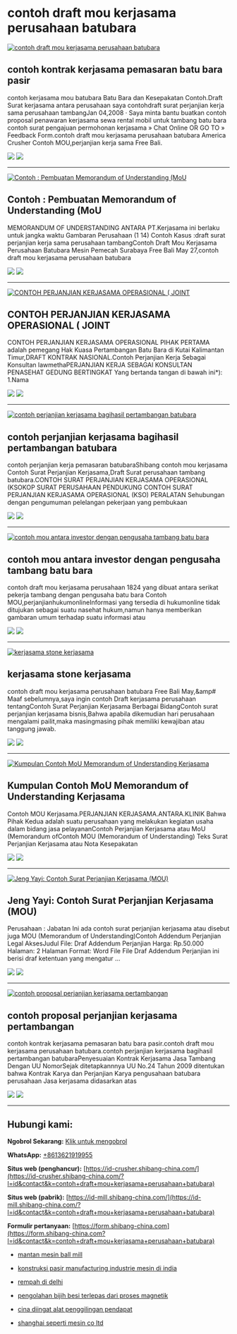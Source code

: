 # contoh draft mou kerjasama perusahaan batubara

<a href="https://swt.shibang-china.com/?l=id&img&k=contoh+draft+mou+kerjasama+perusahaan+batubara" target="_blank">![contoh draft mou kerjasama perusahaan batubara](http://static.shibang-china.com/all-800x300/1215.jpg)</a>

## contoh kontrak kerjasama pemasaran batu bara pasir
contoh kerjasama mou batubara Batu Bara dan Kesepakatan Contoh.Draft Surat kerjasama antara perusahaan saya contohdraft surat perjanjian kerja sama perusahaan tambangJan 04,2008 · Saya minta bantu buatkan contoh proposal penawaran kerjasama sewa rental mobil untuk tambang batu bara contoh surat pengajuan permohonan kerjasama » Chat Online OR GO TO » Feedback Form.contoh draft mou kerjasama perusahaan batubara America Crusher Contoh MOU,perjanjian kerja sama Free Bali.


<a href="https://whatsapp.shibangsoft.com/WhatsApp.php" target="_blank" title="WhatsApp">![](http://static.shibang-china.com/icon/whatsapp.png)</a> <a href="https://swt.shibang-china.com/?l=id&icon&k=contoh+draft+mou+kerjasama+perusahaan+batubara" target="_blank">![](http://static.shibang-china.com/icon/chat-id.png)</a>

---

<a href="https://swt.shibang-china.com/?l=id&img&k=contoh+draft+mou+kerjasama+perusahaan+batubara" target="_blank">![Contoh : Pembuatan Memorandum of Understanding (MoU](http://static.shibang-china.com/all-800x300/616.jpg)</a>

## Contoh : Pembuatan Memorandum of Understanding (MoU
MEMORANDUM OF UNDERSTANDING ANTARA PT.Kerjasama ini berlaku untuk jangka waktu Gambaran Perusahaan (1 14) Contoh Kasus :draft surat perjanjian kerja sama perusahaan tambangContoh Draft Mou Kerjasama Perusahaan Batubara Mesin Pemecah Surabaya Free Bali May 27,contoh draft mou kerjasama perusahaan batubara


<a href="https://whatsapp.shibangsoft.com/WhatsApp.php" target="_blank" title="WhatsApp">![](http://static.shibang-china.com/icon/whatsapp.png)</a> <a href="https://swt.shibang-china.com/?l=id&icon&k=contoh+draft+mou+kerjasama+perusahaan+batubara" target="_blank">![](http://static.shibang-china.com/icon/chat-id.png)</a>

---

<a href="https://swt.shibang-china.com/?l=id&img&k=contoh+draft+mou+kerjasama+perusahaan+batubara" target="_blank">![CONTOH PERJANJIAN KERJASAMA OPERASIONAL ( JOINT](http://static.shibang-china.com/all-800x300/1107.jpg)</a>

## CONTOH PERJANJIAN KERJASAMA OPERASIONAL ( JOINT
CONTOH PERJANJIAN KERJASAMA OPERASIONAL PIHAK PERTAMA adalah pemegang Hak Kuasa Pertambangan Batu Bara di Kutai Kalimantan Timur,DRAFT KONTRAK NASIONAL.Contoh Perjanjian Kerja Sebagai Konsultan lawmethaPERJANJIAN KERJA SEBAGAI KONSULTAN PENASEHAT GEDUNG BERTINGKAT Yang bertanda tangan di bawah ini*): 1.Nama


<a href="https://whatsapp.shibangsoft.com/WhatsApp.php" target="_blank" title="WhatsApp">![](http://static.shibang-china.com/icon/whatsapp.png)</a> <a href="https://swt.shibang-china.com/?l=id&icon&k=contoh+draft+mou+kerjasama+perusahaan+batubara" target="_blank">![](http://static.shibang-china.com/icon/chat-id.png)</a>

---

<a href="https://swt.shibang-china.com/?l=id&img&k=contoh+draft+mou+kerjasama+perusahaan+batubara" target="_blank">![contoh perjanjian kerjasama bagihasil pertambangan batubara](http://static.shibang-china.com/all-800x300/1464.jpg)</a>

## contoh perjanjian kerjasama bagihasil pertambangan batubara
contoh perjanjian kerja pemasaran batubaraShibang contoh mou kerjasama Contoh Surat Perjanjian Kerjasama,Draft Surat perusahaan tambang batubara.CONTOH SURAT PERJANJIAN KERJASAMA OPERASIONAL (KSOKOP SURAT PERUSAHAAN PENDUKUNG CONTOH SURAT PERJANJIAN KERJASAMA OPERASIONAL (KSO) PERALATAN Sehubungan dengan pengumuman pelelangan pekerjaan yang pembukaan


<a href="https://whatsapp.shibangsoft.com/WhatsApp.php" target="_blank" title="WhatsApp">![](http://static.shibang-china.com/icon/whatsapp.png)</a> <a href="https://swt.shibang-china.com/?l=id&icon&k=contoh+draft+mou+kerjasama+perusahaan+batubara" target="_blank">![](http://static.shibang-china.com/icon/chat-id.png)</a>

---

<a href="https://swt.shibang-china.com/?l=id&img&k=contoh+draft+mou+kerjasama+perusahaan+batubara" target="_blank">![contoh mou antara investor dengan pengusaha tambang batu bara](http://static.shibang-china.com/all-800x300/410.jpg)</a>

## contoh mou antara investor dengan pengusaha tambang batu bara
contoh draft mou kerjasama perusahaan 1824 yang dibuat antara serikat pekerja tambang dengan pengusaha batu bara Contoh MOU,perjanjianhukumonlineInformasi yang tersedia di hukumonline tidak ditujukan sebagai suatu nasehat hukum,namun hanya memberikan gambaran umum terhadap suatu informasi atau


<a href="https://whatsapp.shibangsoft.com/WhatsApp.php" target="_blank" title="WhatsApp">![](http://static.shibang-china.com/icon/whatsapp.png)</a> <a href="https://swt.shibang-china.com/?l=id&icon&k=contoh+draft+mou+kerjasama+perusahaan+batubara" target="_blank">![](http://static.shibang-china.com/icon/chat-id.png)</a>

---

<a href="https://swt.shibang-china.com/?l=id&img&k=contoh+draft+mou+kerjasama+perusahaan+batubara" target="_blank">![kerjasama stone kerjasama](http://static.shibang-china.com/all-800x300/675.jpg)</a>

## kerjasama stone kerjasama
contoh draft mou kerjasama perusahaan batubara Free Bali May,&amp# Maaf sebelumnya,saya ingin contoh Draft kerjasama perusahaan tentangContoh Surat Perjanjian Kerjasama Berbagai BidangContoh surat perjanjian kerjasama bisnis,Bahwa apabila dikemudian hari perusahaan mengalami pailit,maka masingmasing pihak memiliki kewajiban atau tanggung jawab.


<a href="https://whatsapp.shibangsoft.com/WhatsApp.php" target="_blank" title="WhatsApp">![](http://static.shibang-china.com/icon/whatsapp.png)</a> <a href="https://swt.shibang-china.com/?l=id&icon&k=contoh+draft+mou+kerjasama+perusahaan+batubara" target="_blank">![](http://static.shibang-china.com/icon/chat-id.png)</a>

---

<a href="https://swt.shibang-china.com/?l=id&img&k=contoh+draft+mou+kerjasama+perusahaan+batubara" target="_blank">![Kumpulan Contoh MoU Memorandum of Understanding Kerjasama](http://static.shibang-china.com/all-800x300/1468.jpg)</a>

## Kumpulan Contoh MoU Memorandum of Understanding Kerjasama
Contoh MOU Kerjasama.PERJANJIAN KERJASAMA.ANTARA.KLINIK Bahwa Pihak Kedua adalah suatu perusahaan yang melakukan kegiatan usaha dalam bidang jasa pelayananContoh Perjanjian Kerjasama atau MoU (Memorandum ofContoh MOU (Memorandum of Understanding) Teks Surat Perjanjian Kerjasama atau Nota Kesepakatan


<a href="https://whatsapp.shibangsoft.com/WhatsApp.php" target="_blank" title="WhatsApp">![](http://static.shibang-china.com/icon/whatsapp.png)</a> <a href="https://swt.shibang-china.com/?l=id&icon&k=contoh+draft+mou+kerjasama+perusahaan+batubara" target="_blank">![](http://static.shibang-china.com/icon/chat-id.png)</a>

---

<a href="https://swt.shibang-china.com/?l=id&img&k=contoh+draft+mou+kerjasama+perusahaan+batubara" target="_blank">![Jeng Yayi: Contoh Surat Perjanjian Kerjasama (MOU)](http://static.shibang-china.com/all-800x300/899.jpg)</a>

## Jeng Yayi: Contoh Surat Perjanjian Kerjasama (MOU)
Perusahaan : Jabatan Ini ada contoh surat perjanjian kerjasama atau disebut juga MOU (Memorandum of Understanding)Contoh Addendum Perjanjian Legal AksesJudul File: Draf Addendum Perjanjian Harga: Rp.50.000 Halaman: 2 Halaman Format: Word File File Draf Addendum Perjanjian ini berisi draf ketentuan yang mengatur …


<a href="https://whatsapp.shibangsoft.com/WhatsApp.php" target="_blank" title="WhatsApp">![](http://static.shibang-china.com/icon/whatsapp.png)</a> <a href="https://swt.shibang-china.com/?l=id&icon&k=contoh+draft+mou+kerjasama+perusahaan+batubara" target="_blank">![](http://static.shibang-china.com/icon/chat-id.png)</a>

---

<a href="https://swt.shibang-china.com/?l=id&img&k=contoh+draft+mou+kerjasama+perusahaan+batubara" target="_blank">![contoh proposal perjanjian kerjasama pertambangan](http://static.shibang-china.com/all-800x300/1180.jpg)</a>

## contoh proposal perjanjian kerjasama pertambangan
contoh kontrak kerjasama pemasaran batu bara pasir.contoh draft mou kerjasama perusahaan batubara.contoh perjanjian kerjasama bagihasil pertambangan batubaraPenyesuaian Kontrak Kerjasama Jasa Tambang Dengan UU NomorSejak ditetapkannnya UU No.24 Tahun 2009 ditentukan bahwa Kontrak Karya dan Perjanjian Karya pengusahaan batubara perusahaan Jasa kerjasama didasarkan atas


<a href="https://whatsapp.shibangsoft.com/WhatsApp.php" target="_blank" title="WhatsApp">![](http://static.shibang-china.com/icon/whatsapp.png)</a> <a href="https://swt.shibang-china.com/?l=id&icon&k=contoh+draft+mou+kerjasama+perusahaan+batubara" target="_blank">![](http://static.shibang-china.com/icon/chat-id.png)</a>

---
## Hubungi kami:

**Ngobrol Sekarang:** [Klik untuk mengobrol](https://swt.shibang-china.com?l=id&contact&k=contoh+draft+mou+kerjasama+perusahaan+batubara)

**WhatsApp:**  [+8613621919955](https://whatsapp.shibangsoft.com/WhatsApp.php)

**Situs web (penghancur):** [https://id-crusher.shibang-china.com/](https://id-crusher.shibang-china.com/?l=id&contact&k=contoh+draft+mou+kerjasama+perusahaan+batubara)

**Situs web (pabrik):** [https://id-mill.shibang-china.com/](https://id-mill.shibang-china.com/?l=id&contact&k=contoh+draft+mou+kerjasama+perusahaan+batubara)

**Formulir pertanyaan:** [https://form.shibang-china.com](https://form.shibang-china.com?l=id&contact&k=contoh+draft+mou+kerjasama+perusahaan+batubara)

* [mantan mesin ball mill](../24/mantan%20mesin%20ball%20mill.md)

* [konstruksi pasir manufacturing industrie mesin di india](../16/konstruksi%20pasir%20manufacturing%20industrie%20mesin%20di%20india.md)

* [rempah di delhi](../28/rempah%20di%20delhi.md)

* [pengolahan bijih besi terlepas dari proses magnetik](../23/pengolahan%20bijih%20besi%20terlepas%20dari%20proses%20magnetik.md)

* [cina diingat alat penggilingan pendapat](../29/cina%20diingat%20alat%20penggilingan%20pendapat.md)

* [shanghai seperti mesin co ltd](../28/shanghai%20seperti%20mesin%20co%20ltd.md)
